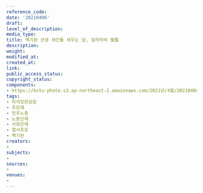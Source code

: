 ```yaml
---
reference_code: 
date: '20210406'
draft: 
level_of_description: 
media_type: 
title: 백기완 선생 새긴돌 세우는 날, 질라라비 훨훨
description: 
weight: 
modified_at: 
created_at: 
link: 
public_access_status: 
copyright_status: 
components:
- https://kctu-photo.s3.ap-northeast-2.amazonaws.com/2021년/4월/20210406-백기완+선생+새긴돌+세우는+날,+질라라비+훨훨_마석모란공원_추모제_민주노총_노동단체_사회단체_열사추모_백기완/출사늘푸른소나무_22.jpg
tags:
- 마석모란공원
- 추모제
- 민주노총
- 노동단체
- 사회단체
- 열사추모
- 백기완
creators:
- 
subjects:
- 
sources:
- 
venues:
- 
---
```

